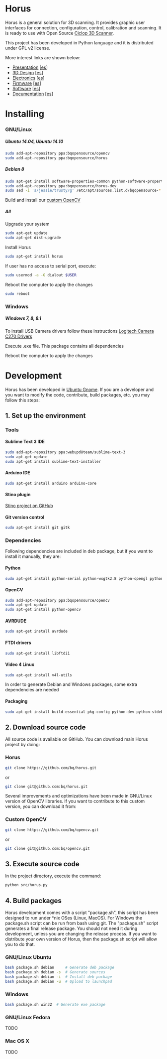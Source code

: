 # Horus

Horus is a general solution for 3D scanning. It provides graphic user interfaces for connection, configuration, control, calibration and scanning. It is ready to use with Open Source [Ciclop 3D Scanner](https://github.com/bq/ciclop).

This project has been developed in Python language and it is distributed under GPL v2 license.

More interest links are shown below:

* [Presentation](http://diwo.bq.com/en/presentacion-ciclop-horus/) [[es](http://diwo.bq.com/presentacion-ciclop-horus/)]
* [3D Design](http://diwo.bq.com/en/ciclop-released/) [[es](http://diwo.bq.com/ciclop-released/)]
* [Electronics](http://diwo.bq.com/en/zum-scan-released/) [[es](http://diwo.bq.com/zum-scan-released/)]
* [Firmware](http://diwo.bq.com/en/horus-fw-released/) [[es](http://diwo.bq.com/horus-fw-released/)]
* [Software](http://diwo.bq.com/en/horus-released/) [[es](http://diwo.bq.com/horus-released/)]
* [Documentation](http://diwo.bq.com/en/documentation-ciclop-and-horus/) [[es](http://diwo.bq.com/documentation-ciclop-and-horus/)]

# Installing

### GNU/Linux

##### Ubuntu 14.04, Ubuntu 14.10

```bash
sudo add-apt-repository ppa:bqopensource/opencv
sudo add-apt-repository ppa:bqopensource/horus
```

##### Debian 8

```bash
sudo apt-get install software-properties-common python-software-properties
sudo add-apt-repository ppa:bqopensource/horus-dev
sudo sed -i 's/jessie/trusty/g' /etc/apt/sources.list.d/bqopensource-*.list
```

Build and install our [custom OpenCV](https://github.com/bq/horus/wiki/Documentation#build-custom-opencv)

##### All

Upgrade your system

```bash
sudo apt-get update
sudo apt-get dist-upgrade
```

Install Horus

```bash
sudo apt-get install horus
```

If user has no access to serial port, execute:

```bash
sudo usermod -a -G dialout $USER
```

Reboot the computer to apply the changes

```bash
sudo reboot
```

### Windows

##### Windows 7, 8, 8.1

To install USB Camera drivers follow these instructions [Logitech Camera C270 Drivers](http://support.logitech.com/en_us/product/hd-webcam-c270)

Execute .exe file. This package contains all dependencies

Reboot the computer to apply the changes


# Development

Horus has been developed in [Ubuntu Gnome](http://ubuntugnome.org/). If you are a developer and you want to modify the code, contribute, build packages, etc. you may follow this steps:

## 1. Set up the environment

### Tools

#### Sublime Text 3 IDE
```bash
sudo add-apt-repository ppa:webupd8team/sublime-text-3
sudo apt-get update
sudo apt-get install sublime-text-installer
```

#### Arduino IDE
```bash
sudo apt-get install arduino arduino-core
```

#### Stino plugin
[Stino project on GitHub](https://github.com/Robot-Will/Stino)

#### Git version control
```bash
sudo apt-get install git gitk
```

### Dependencies

Following dependencies are included in deb package, but if you want to install it manually, they are:

#### Python
```bash
sudo apt-get install python-serial python-wxgtk2.8 python-opengl python-pyglet python-numpy python-scipy python-matplotlib
```

#### OpenCV
```bash
sudo add-apt-repository ppa:bqopensource/opencv
sudo apt-get update
sudo apt-get install python-opencv
```

#### AVRDUDE
```bash
sudo apt-get install avrdude
```

#### FTDI drivers
```bash
sudo apt-get install libftdi1
```

#### Video 4 Linux
```bash
sudo apt-get install v4l-utils
```

In order to generate Debian and Windows packages, some extra dependencies are needed

#### Packaging
```bash
sudo apt-get install build-essential pkg-config python-dev python-stdeb p7zip-full curl nsis
```

## 2. Download source code

All source code is available on GitHub. You can download main Horus project by doing:

### Horus
```bash
git clone https://github.com/bq/horus.git
```
or
```bash
git clone git@github.com:bq/horus.git
```

Several improvements and optimizations have been made in GNU/Linux version of OpenCV libraries. If you want to contribute to this custom version, you can download it from:

### Custom OpenCV
```bash
git clone https://github.com/bq/opencv.git
```
or
```bash
git clone git@github.com:bq/opencv.git
```

## 3. Execute source code

In the project directory, execute the command:

```bash
python src/horus.py
```

## 4. Build packages

Horus development comes with a script "package.sh", this script has been designed to run under *nix OSes (Linux, MacOS). For Windows the package.sh script can be run from bash using git.
The "package.sh" script generates a final release package. You should not need it during development, unless you are changing the release process. If you want to distribute your own version of Horus, then the package.sh script will allow you to do that.

### GNU/Linux Ubuntu
```bash
bash package.sh debian     # Generate deb package
bash package.sh debian -s  # Generate sources
bash package.sh debian -i  # Install deb package
bash package.sh debian -u  # Upload to launchpad
```

### Windows
```bash
bash package.sh win32  # Generate exe package
```

### GNU/Linux Fedora

TODO

### Mac OS X

TODO